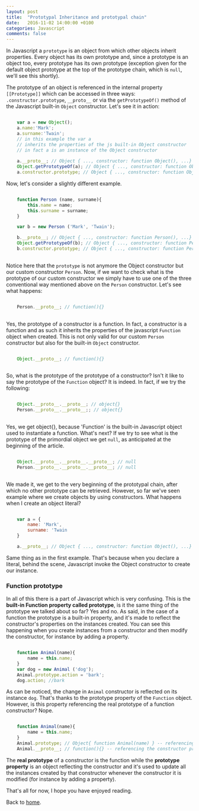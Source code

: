 ```yaml
---
layout: post
title:  "Prototypal Inheritance and prototypal chain"
date:   2016-11-02 14:00:00 +0100
categories: Javascript
comments: false
---
```


In Javascript a `prototype` is an object from which other objects inherit properties. Every object has its own prototype and, since a prototype is an object too, 
every prototype has its own prototype (exception given for the default object prototype at the top of the prototype chain, which is `null`, we'll see this shortly).

The prototype of an object is referenced in the internal property `[[Prototype]]` which can be accessed in three ways: `.constructor.prototype`, `__proto__` or 
via the `getPrototypeOf()` method of the Javascript built-in `Object` constructor. Let's see it in action:

```javascript

    var a = new Object();
    a.name:'Mark';
    a.surname:'Twain';
    // in this example the var a
    // inherits the properties of the js built-in Object constructor
    // in fact a is an instance of the Object constructor
    
    a.__proto__; // Object { ..., constructor: function Object(), ...}
    Object.getPrototypeOf(a); // Object { ..., constructor: function Object(), ...}
    a.constructor.prototype; // Object { ..., constructor: function Object(), ...}

```

Now, let's consider a slightly different example. 

```javascript

    function Person (name, surname){
        this.name = name;
        this.surname = surname;
    }

    var b = new Person ('Mark', 'Twain'); 

    b.__proto__; // Object { ..., constructor: function Person(), ...}
    Object.getPrototypeOf(b); // Object { ..., constructor: function Person(name, surname), ...}
    b.constructor.prototype; // Object { ..., constructor: function Person(name, surname), ...}
    
```

Notice here that the `prototype` is not anymore the Object constructor but our custom constructor `Person`. Now, if we want to check what is the prototype of our custom constructor we simply have to use one of the three conventional way mentioned above on the `Person` constructor. Let's see what happens:

```javascript

    Person.__proto__; // function(){}
    
```

Yes, the prototype of a constructor is a function. In fact, a constructor is a function and as such it inherits the properties of the javascript `Function` object when created. 
This is not only valid for our custom `Person` constructor but also for the built-in `Object` constructor.

```javascript

    Object.__proto__; // function(){}
    
```

So, what is the prototype of the prototype of a constructor? Isn't it like to say the prototype of the `Function` object? 
It is indeed. In fact, if we try the following:

```javascript

    Object.__proto__.__proto__; // object{}
    Person.__proto__.__proto__;; // object{}
    
```

Yes, we get object{}, because 'Function' is the built-in Javascript object used to instantiate a function. What's next?
If we try to see what is the prototype of the primordial object we get `null`, as anticipated at the beginning of the article.

```javascript

    Object.__proto__.__proto__.__proto__; // null
    Person.__proto__.__proto__.__proto__; // null
    
```

We made it, we get to the very beginning of the prototypal chain, after which no other prototype can be retrieved. However, so far we've seen example where we create objects by using constructors. What happens when I create an object literal? 

```javascript

    var a = {
        name: 'Mark',
        surname: 'Twain
    }

    a.__proto__; // Object { ..., constructor: function Object(), ...}

```

Same thing as in the first example. That's because when you declare a literal, behind the scene, Javascript invoke the Object constructor to create our instance.


### Function prototype ###

In all of this there is a part of Javascript which is very confusing. This is the **built-in Function property called prototype**, is it the same thing of the prototype we
talked about so far? Yes and no. As said, in the case of a function the prototype is a built-in property, and it's made to reflect the constructor's properties on the instances created.
You can see this happening when you create instances from a constructor and then modify the constructor, for instance by adding a property.

```javascript

    function Animal(name){
        name = this.name; 
    }
    var dog = new Animal ('dog');
    Animal.prototype.action = 'bark';
    dog.action; //bark

```

As can be noticed, the change in `Animal` constructor is reflected on its instance `dog`. That's thanks to the prototype property of the `Function` object. 
However, is this property referencing the real prototype of a function constructor? Nope.

```javascript

    function Animal(name){
        name = this.name; 
    }
    Animal.prototype; // Object{ function Animal(name) } -- referencing the constructor structure
    Animal.__proto__; // function(){} -- referencing the constructor prototype

```

The **real prototype** of a constructor is the function while the **prototype property** is an object reflecting the constructor and it's used to update all 
the instances created by that constructor whenever the constructor it is modified (for instance by adding a property).

That's all for now, I hope you have enjoyed reading.

Back to [home](/).